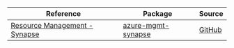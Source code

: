 | Reference | Package | Source |
|---|---|---|
|[Resource Management - Synapse](mgmt-synapse-readme.md)|[azure-mgmt-synapse](https://pypi.org/project/azure-mgmt-synapse)|[GitHub](https://github.com/Azure/azure-sdk-for-python)|
